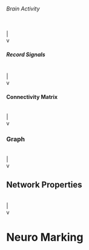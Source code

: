 <h6>Brain Activity</h6><br>
|<br>
v<br>
<h5>Record Signals</h5><br>
|<br>
v<br>
<h4>Connectivity Matrix</h4><br>
|<br>
v<br>
<h3>Graph</h3><br>
|<br>
v<br>
<h2>Network Properties</h2><br>
|<br>
v<br>
<h1>Neuro Marking</h1><br>
